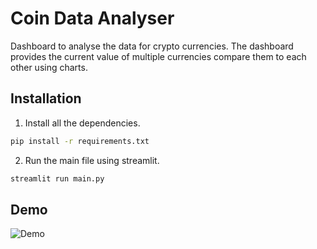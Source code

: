 # Coin Data Analyser

Dashboard to analyse the data for crypto currencies. 
The dashboard provides the current value of multiple currencies compare them to each other using charts.

## Installation

1. Install all the dependencies.
```bash
pip install -r requirements.txt
```

2. Run the main file using streamlit.
```bash
streamlit run main.py
```

## Demo

![Demo](https://raw.githubusercontent.com/MohakChugh/Crypto-Data-Analyser/master/assets/demo.gif)

